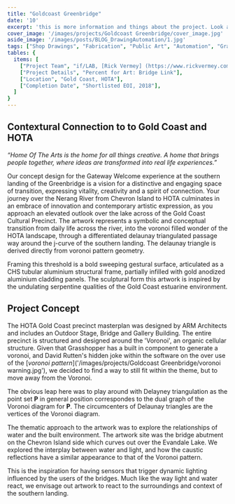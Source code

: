 ```yaml
---
title: "Goldcoast Greenbridge" 
date: '10'
excerpt: 'this is more information and things about the project. Look at this test, it is testing the length of the item'
cover_image: '/images/projects/Goldcoast Greenbridge/cover_image.jpg'
aside_image: '/images/posts/BLOG_DrawingAutomation/1.jpg'
tags: ["Shop Drawings", "Fabrication", "Public Art", "Automation", "Grasshopper", "Computational Design", "Rhino 3D"]
tables: {
  items: [
    ["Project Team", "if/LAB, [Rick Vermey] (https://www.rickvermey.com/)"],
    ["Project Details", "Percent for Art: Bridge Link"],
    ["Location", "Gold Coast, HOTA"],
    ["Completion Date", "Shortlisted EOI, 2018"],
  ]
}
---
```


## Contextural Connection to to Gold Coast and HOTA

*“Home Of The Arts is the home for all things creative. A home that brings people together, where ideas are transformed into real life experiences.”*

Our concept design for the Gateway Welcome experience at the southern landing of the Greenbridge is a vision for a distinctive and engaging space of transition, expressing vitality, creativity and a spirit of connection. Your journey over the Nerang River from Chevron Island to HOTA culminates in an embrace of innovation and contemporary artistic expression, as you approach an elevated outlook over the lake across of the Gold Coast Cultural Precinct. The artwork represents a symbolic and conceptual transition from daily life across the river, into the voronoi filled wonder of the HOTA landscape, through a differentiated delaunay triangulated passage way around the j-curve of the southern landing. The delaunay triangle is derived directly from voronoi pattern geometry.

Framing this threshold is a bold sweeping gestural surface, articulated as a CHS tubular aluminium structural frame, partially infilled with gold anodized aluminium cladding panels. The sculptural form this artwork is inspired by the undulating serpentine qualities of the Gold Coast estuarine environment.


## Project Concept

The HOTA Gold Coast precinct masterplan was designed by ARM Architects and includes an Outdoor Stage, Bridge and Gallery Building. The entire precinct is structured and designed around the 'Voronoi', an organic cellular structure. Given that Grasshopper has a built in component to generate a voronoi, and David Rutten's hidden joke within the software on the over use of the [*voronoi pattern*]('/images/projects/Goldcoast Greenbridge/voronoi warning.jpg'), we decided to find a way to still fit within the theme, but to move away from the Voronoi.

The obvious leap here was to play around with Delayney triangulation as the point set **P** in general position correspondes to the dual graph of the Voronoi diagram for **P**. The circumcenters of Delaunay triangles are the vertices of the Voronoi diagram.

The thematic approach to the artwork was to explore the relationships of water and the built environment. The artwork site was the bridge abutment on the Chevron Island side which curves out over the Evandale Lake. We explored the interplay between water and light, and how the caustic reflections have a similar appearance to that of the Voronoi pattern. 

This is the inspiration for having sensors that trigger dynamic lighting influenced by the users of the bridges. Much like the way light and water react, we envisage out artwork to react to the surroundings and context of the southern landing.

